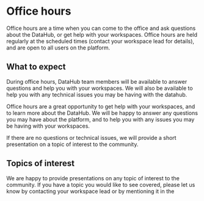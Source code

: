 # Office hours

Office hours are a time when you can come to the office and ask questions about the DataHub, or get help with your workspaces. Office hours are held regularly at the scheduled times (contact your workspace lead for details), and are open to all users on the platform.

## What to expect

During office hours, DataHub team members will be available to answer questions and help you with your workspaces. We will also be available to help you with any technical issues you may be having with the datahub.

Office hours are a great opportunity to get help with your workspaces, and to learn more about the DataHub. We will be happy to answer any questions you may have about the platform, and to help you with any issues you may be having with your workspaces.

If there are no questions or technical issues, we will provide a short presentation on a topic of interest to the community.

## Topics of interest

We are happy to provide presentations on any topic of interest to the community. If you have a topic you would like to see covered, please let us know by contacting your workspace lead or by mentioning it in the
